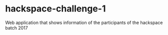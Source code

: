 # hackspace-challenge-1
Web application that shows information of the participants of the hackspace batch 2017
